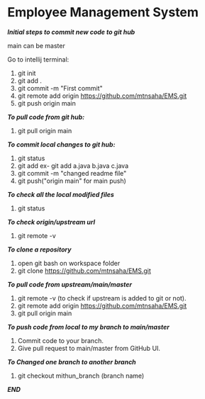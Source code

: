 # Employee Management System

***Initial steps to commit new code to git hub***

main can be master

Go to intellij terminal:

1. git init
2. git add .
3. git commit -m "First commit"
4. git remote add origin https://github.com/mtnsaha/EMS.git
5. git push origin main

***To pull code from git hub:***
1. git pull origin main

***To commit local changes to git hub:***
1. git status
2. git add <all the modified file names you want to add> ex- git add a.java b.java c.java
3. git commit -m "changed readme file"
4. git push("origin main" for main push)

***To check all the local modified files***
1. git status

***To check origin/upstream url***
1. git remote -v

***To clone a repository***
1. open git bash on workspace folder
2. git clone https://github.com/mtnsaha/EMS.git

***To pull code from upstream/main/master***
1. git remote -v (to check if upstream is added to git or not).
2. git remote add origin https://github.com/mtnsaha/EMS.git
3. git pull origin main

***To push code from local to my branch to main/master***

1. Commit code to your branch.
2. Give pull request to main/master from GitHub UI.

***To Changed one branch to another branch***
1. git checkout mithun_branch (branch name)

***END***

